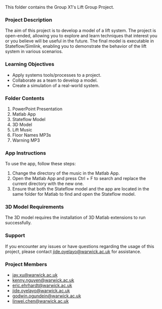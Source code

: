 This folder contains the Group X1's Lift Group Project.

### Project Description
The aim of this project is to develop a model of a lift system. The project is open-ended, allowing you to explore and learn techniques that interest you or you believe will be useful in the future. The final model is executable in Stateflow/Simlink, enabling you to demonstrate the behavior of the lift system in various scenarios.

### Learning Objectives
- Apply systems tools/processes to a project.
- Collaborate as a team to develop a model.
- Create a simulation of a real-world system.

### Folder Contents
1. PowerPoint Presentation
2. Matlab App
3. Stateflow Model
4. 3D Model
5. Lift Music
6. Floor Names MP3s
7. Warning MP3

### App Instructions
To use the app, follow these steps:
1. Change the directory of the music in the Matlab App.
2. Open the Matlab App and press Ctrl + F to search and replace the current directory with the new one.
3. Ensure that both the Stateflow model and the app are located in the same folder for Matlab to find and open the Stateflow model.

### 3D Model Requirements
The 3D model requires the installation of 3D Matlab extensions to run successfully.

### Support
If you encounter any issues or have questions regarding the usage of this project, please contact jide.oyelayo@warwick.ac.uk for assistance.

### Project Members
- jay.xu@warwick.ac.uk
- kenny.nguyen@warwick.ac.uk
- eric.ehrhardt@warwick.ac.uk
- jide.oyelayo@warwick.ac.uk
- godwin.ogundein@warwick.ac.uk
- linwei.chen@warwick.ac.uk

